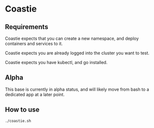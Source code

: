 # Coastie

## Requirements
Coastie expects that you can create a new namespace, and deploy containers and services to it.

Coastie expects you are already logged into the cluster you want to test.

Coastie expects you have kubectl, and go installed.

## Alpha
This base is currently in alpha status, and will likely move from bash to a dedicated app at a later point.

## How to use
```/bin/bash
./coastie.sh
```
